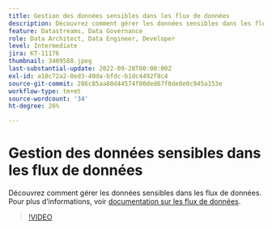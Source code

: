 ```yaml
---
title: Gestion des données sensibles dans les flux de données
description: Découvrez comment gérer les données sensibles dans les flux de données.
feature: Datastreams, Data Governance
role: Data Architect, Data Engineer, Developer
level: Intermediate
jira: KT-11176
thumbnail: 3409588.jpeg
last-substantial-update: 2022-09-28T00:00:00Z
exl-id: a10c72a2-8ed3-40da-bfdc-b1dc4492f8c4
source-git-commit: 286c85aa88d44574f00ded67f0de8e0c945a153e
workflow-type: tm+mt
source-wordcount: '34'
ht-degree: 26%

---
```


# Gestion des données sensibles dans les flux de données

Découvrez comment gérer les données sensibles dans les flux de données.  Pour plus d’informations, voir [documentation sur les flux de données](https://experienceleague.adobe.com/docs/experience-platform/edge/datastreams/overview.html?lang=fr).

>[!VIDEO](https://video.tv.adobe.com/v/3413102/?learn=on&enablevpops&captions=fre_fr)
